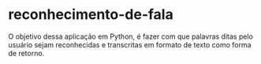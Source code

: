 # reconhecimento-de-fala
O objetivo dessa aplicação em Python, é fazer com que palavras ditas pelo usuário sejam reconhecidas e transcritas em formato de texto como forma de retorno.
